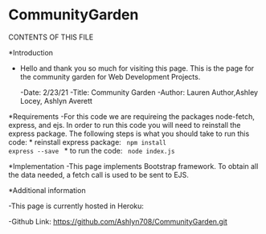# CommunityGarden
CONTENTS OF THIS FILE

*Introduction
 - Hello and thank you so much for visiting this page. This is the page for the community garden for Web Development Projects.

    -Date: 2/23/21
    -Title: Community Garden 
    -Author: Lauren Author,Ashley Locey, Ashlyn Averett

*Requirements
 -For this code we are requireing the packages node-fetch, express, and ejs. In order to run this code you will need to reinstall the express package. The following steps is what you should take to run this code:
        * reinstall express package: <code> npm install express --save </code>
        * to run the code: <code>  node index.js </code>


*Implementation
-This page implements Bootstrap framework. To obtain all the data needed, a fetch call is used to be sent to EJS. 


*Additional information

-This page is currently hosted in Heroku: 

-Github Link: https://github.com/Ashlyn708/CommunityGarden.git

